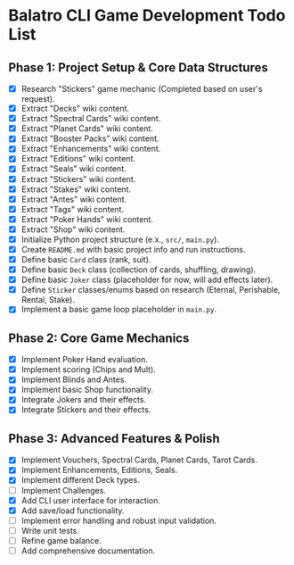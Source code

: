 # Balatro CLI Game Development Todo List

## Phase 1: Project Setup & Core Data Structures

- [x] Research "Stickers" game mechanic (Completed based on user's request).
- [x] Extract "Decks" wiki content.
- [x] Extract "Spectral Cards" wiki content.
- [x] Extract "Planet Cards" wiki content.
- [x] Extract "Booster Packs" wiki content.
- [x] Extract "Enhancements" wiki content.
- [x] Extract "Editions" wiki content.
- [x] Extract "Seals" wiki content.
- [x] Extract "Stickers" wiki content.
- [x] Extract "Stakes" wiki content.
- [x] Extract "Antes" wiki content.
- [x] Extract "Tags" wiki content.
- [x] Extract "Poker Hands" wiki content.
- [x] Extract "Shop" wiki content.
- [x] Initialize Python project structure (e.x., `src/`, `main.py`).
- [x] Create `README.md` with basic project info and run instructions.
- [x] Define basic `Card` class (rank, suit).
- [x] Define basic `Deck` class (collection of cards, shuffling, drawing).
- [x] Define basic `Joker` class (placeholder for now, will add effects later).
- [x] Define `Sticker` classes/enums based on research (Eternal, Perishable, Rental, Stake).
- [x] Implement a basic game loop placeholder in `main.py`.

## Phase 2: Core Game Mechanics

- [x] Implement Poker Hand evaluation.
- [x] Implement scoring (Chips and Mult).
- [x] Implement Blinds and Antes.
- [x] Implement basic Shop functionality.
- [x] Integrate Jokers and their effects.
- [x] Integrate Stickers and their effects.

## Phase 3: Advanced Features & Polish

- [x] Implement Vouchers, Spectral Cards, Planet Cards, Tarot Cards.
- [x] Implement Enhancements, Editions, Seals.
- [x] Implement different Deck types.
- [ ] Implement Challenges.
- [x] Add CLI user interface for interaction.
- [x] Add save/load functionality.
- [ ] Implement error handling and robust input validation.
- [ ] Write unit tests.
- [ ] Refine game balance.
- [ ] Add comprehensive documentation.
